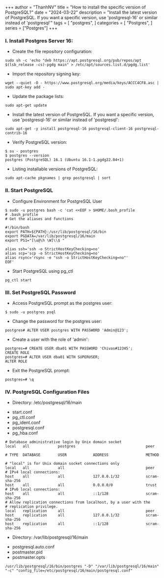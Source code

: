 +++
author = "ThanhNV"
title = "How to install the specific version of PostgreSQL?"
date = "2024-03-22"
description = "Install the latest version of PostgreSQL. If you want a specific version, use 'postgresql-16' or similar instead of 'postgresql'"
tags = [
    "postgres",
]
categories = [
    "Postgres",
]
series = ["Postgres"]
+++

### I. Install Postgres Server 16:
- Create the file repository configuration:
```
sudo sh -c 'echo "deb https://apt.postgresql.org/pub/repos/apt $(lsb_release -cs)-pgdg main" > /etc/apt/sources.list.d/pgdg.list'
```

- Import the repository signing key:
```
wget --quiet -O - https://www.postgresql.org/media/keys/ACCC4CF8.asc | sudo apt-key add -
```

- Update the package lists:
```
sudo apt-get update
```

- Install the latest version of PostgreSQL. If you want a specific version, use 'postgresql-16' or similar instead of 'postgresql':
```
sudo apt-get -y install postgresql-16 postgresql-client-16 postgresql-contrib-16
```

- Verify PostgreSQL version:
```
$ su - postgres
$ postgres --version
postgres (PostgreSQL) 16.1 (Ubuntu 16.1-1.pgdg22.04+1)
```

- Listing installable versions of PostgreSQL:
```
sudo apt-cache pkgnames | grep postgresql | sort
```

### II. Start PostgreSQL
- Configure Environment for PostgreSQL User
```
$ sudo -u postgres bash -c 'cat <<EOF > $HOME/.bash_profile
# .bash_profile
# Get the aliases and functions

#!/bin/bash
export PATH=${PATH}:/usr/lib/postgresql/16/bin
export PGDATA=/var/lib/postgresql/16/main
export PS1="[\u@\h \W]\\$ "

alias ssh='ssh -o StrictHostKeyChecking=no'
alias scp='scp -o StrictHostKeyChecking=no'
alias rsync='rsync -e "ssh -o StrictHostKeyChecking=no"'
EOF'
```

- Start PostgreSQL using pg_ctl
```
pg_ctl start
```

### III. Set PostgreSQL Password
- Access PostgreSQL prompt as the postgres user:
```
$ sudo -u postgres psql
```

- Change the password for the postgres user:
```
postgres# ALTER USER postgres WITH PASSWORD 'Admin@123';
```

- Create a user with the role of 'admin':
```
postgres=# CREATE USER dba01 WITH PASSWORD 'Chivas#12345';
CREATE ROLE
postgres=# ALTER USER dba01 WITH SUPERUSER;
ALTER ROLE
```

- Exit the PostgreSQL prompt:
```
postgres=# \q
```

### IV. PostgreSQL Configuration Files
- Directory: /etc/postgresql/16/main
+ start.conf
+ pg_ctl.conf
+ pg_ident.conf
+ postgresql.conf
+ pg_hba.conf
```
# Database administrative login by Unix domain socket
local   all             postgres                                peer

# TYPE  DATABASE        USER            ADDRESS                 METHOD

# "local" is for Unix domain socket connections only
local   all             all                                     peer
# IPv4 local connections:
host    all             all             127.0.0.1/32            scram-sha-256
host    all             all             0.0.0.0/0               trust
# IPv6 local connections:
host    all             all             ::1/128                 scram-sha-256
# Allow replication connections from localhost, by a user with the
# replication privilege.
local   replication     all                                     peer
host    replication     all             127.0.0.1/32            scram-sha-256
host    replication     all             ::1/128                 scram-sha-256
```

- Directory: /var/lib/postgresql/16/main
+ postgresql.auto.conf
+ postmaster.pid
+ postmaster.opts
```
/usr/lib/postgresql/16/bin/postgres "-D" "/var/lib/postgresql/16/main" "-c" "config_file=/etc/postgresql/16/main/postgresql.conf"
```